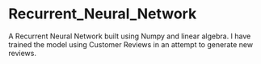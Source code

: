 # Recurrent_Neural_Network
A Recurrent Neural Network built using Numpy and linear algebra. I have trained the model using Customer Reviews in an attempt to generate new reviews.
